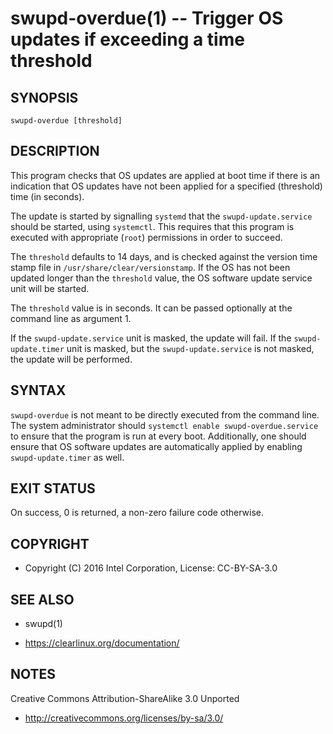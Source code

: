 swupd-overdue(1) -- Trigger OS updates if exceeding a time threshold
====================================================================

## SYNOPSIS

`swupd-overdue [threshold]`

## DESCRIPTION

This program checks that OS updates are applied at boot time if
there is an indication that OS updates have not been applied
for a specified (threshold) time (in seconds).

The update is started by signalling `systemd` that the
`swupd-update.service` should be started, using `systemctl`. This
requires that this program is executed with appropriate (`root`)
permissions in order to succeed.

The `threshold` defaults to 14 days, and is checked against the
version time stamp file in `/usr/share/clear/versionstamp`. If
the OS has not been updated longer than the `threshold` value,
the OS software update service unit will be started.

The `threshold` value is in seconds. It can be passed optionally
at the command line as argument 1.

If the `swupd-update.service` unit is masked, the update will
fail. If the `swupd-update.timer` unit is masked, but the
`swupd-update.service` is not masked, the update will be
performed.

## SYNTAX

`swupd-overdue` is not meant to be directly executed from the
command line. The system administrator should `systemctl enable
swupd-overdue.service` to ensure that the program is run at
every boot. Additionally, one should ensure that OS software
updates are automatically applied by enabling `swupd-update.timer`
as well.

## EXIT STATUS

On success, 0 is returned, a non-zero failure code otherwise.

## COPYRIGHT

 * Copyright (C) 2016 Intel Corporation, License: CC-BY-SA-3.0

## SEE ALSO

 * swupd(1)

 * https://clearlinux.org/documentation/

## NOTES

Creative Commons Attribution-ShareAlike 3.0 Unported

 * http://creativecommons.org/licenses/by-sa/3.0/
